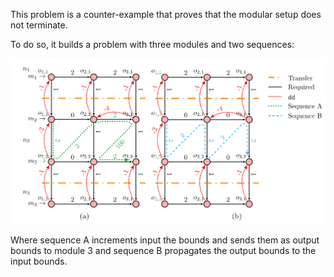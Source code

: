 This problem is a counter-example that proves that the modular setup does not terminate. 

To do so, it builds a problem with three modules and two sequences:

![Image showing the two sequences](img/sequences.png "Sequences")

Where sequence A increments input the bounds and sends them as output bounds to module 3 and sequence B propagates the output bounds to the input bounds.